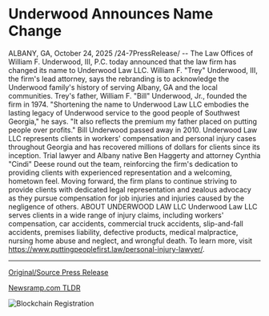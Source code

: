 # Underwood Announces Name Change

ALBANY, GA, October 24, 2025 /24-7PressRelease/ -- The Law Offices of William F. Underwood, III, P.C. today announced that the law firm has changed its name to Underwood Law LLC.   William F. "Trey" Underwood, III, the firm's lead attorney, says the rebranding is to acknowledge the Underwood family's history of serving Albany, GA and the local communities. Trey's father, William F. "Bill" Underwood, Jr., founded the firm in 1974.  "Shortening the name to Underwood Law LLC embodies the lasting legacy of Underwood service to the good people of Southwest Georgia," he says. "It also reflects the premium my father placed on putting people over profits." Bill Underwood passed away in 2010.   Underwood Law LLC represents clients in workers' compensation and personal injury cases throughout Georgia and has recovered millions of dollars for clients since its inception. Trial lawyer and Albany native Ben Haggerty and attorney Cynthia "Cindi" Deese round out the team, reinforcing the firm's dedication to providing clients with experienced representation and a welcoming, hometown feel.  Moving forward, the firm plans to continue striving to provide clients with dedicated legal representation and zealous advocacy as they pursue compensation for job injuries and injuries caused by the negligence of others.  ABOUT UNDERWOOD LAW LLC  Underwood Law LLC serves clients in a wide range of injury claims, including workers' compensation, car accidents, commercial truck accidents, slip-and-fall accidents, premises liability, defective products, medical malpractice, nursing home abuse and neglect, and wrongful death. To learn more, visit https://www.puttingpeoplefirst.law/personal-injury-lawyer/. 

---

[Original/Source Press Release](https://www.24-7pressrelease.com/press-release/527977/underwood-announces-name-change)
                    

[Newsramp.com TLDR](https://newsramp.com/curated-news/underwood-law-llc-debuts-honoring-50-years-of-georgia-legal-service/3c867b48cac7460c4f22fd59e716075c) 

 

 



![Blockchain Registration](https://cdn.newsramp.app/24-7PressRelease/qrcode/2510/24/quaysT7P.webp)